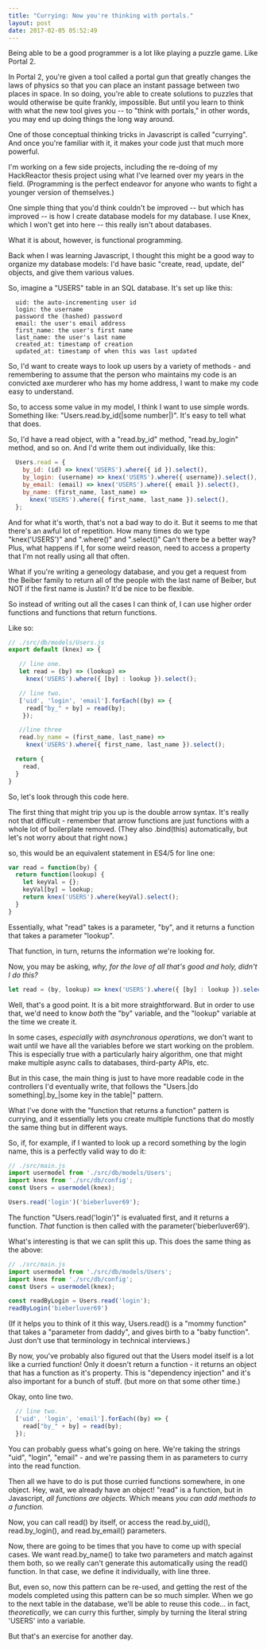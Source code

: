```yaml
---
title: "Currying: Now you're thinking with portals."
layout: post
date: 2017-02-05 05:52:49
---
```

Being able to be a good programmer is a lot like playing a puzzle game.  Like Portal 2. 

In Portal 2, you're given a tool called a portal gun that greatly changes the laws of physics so that you can place an instant passage between two places in space. In so doing, you're able to create solutions to puzzles that would otherwise be quite frankly, impossible.  But until you learn to think with what the new tool gives you -- to "think with portals," in other words, you may end up doing things the long way around.  

One of those conceptual thinking tricks in Javascript is called "currying".  And once you're familiar with it, it makes your code just that much more powerful.  

I'm working on a few side projects, including the re-doing of my HackReactor thesis project using what I've learned over my years in the field. (Programming is the perfect endeavor for anyone who wants to fight a younger version of themselves.) 

One simple thing that you'd think couldn't be improved -- but which has improved -- is how I create database models for my database.  I use Knex, which I won't get into here -- this really isn't about databases. 

What it is about, however, is functional programming.  

Back when I was learning Javascript, I thought this might be a good way to organize my database models: I'd have basic "create, read, update, del" objects, and give them various values. 

So, imagine a "USERS" table in an SQL database. It's set up like this: 

```plaintext
  uid: the auto-incrementing user id
  login: the username
  password the (hashed) password
  email: the user's email address
  first_name: the user's first name
  last_name: the user's last name
  created_at: timestamp of creation 
  updated_at: timestamp of when this was last updated
``` 

So, I'd want to create ways to look up users by a variety of methods - and remembering to assume that the person who maintains my code is an convicted axe murderer who has my home address, I want to make my code easy to understand. 

So, to access some value in my model, I think I want to use simple words.  Something like: "Users.read.by_id(|some number|)".  It's easy to tell what that does.  

So, I'd have a read object, with a "read.by\_id" method, "read.by\_login" method, and so on.  And I'd write them out individually, like this: 

```javascript
  Users.read = {
    by_id: (id) => knex('USERS').where({ id }).select(),
    by_login: (username) => knex('USERS').where({ username}).select(),
    by_email: (email) => knex('USERS').where({ email }).select(),
    by_name: (first_name, last_name) => 
      knex('USERS').where({ first_name, last_name }).select(), 
  };
```

And for what it's worth, that's not a bad way to do it.  But it seems to me that there's an awful lot of repetition. How many times do we type "knex('USERS')" and ".where()" and ".select()" Can't there be a better way? Plus, what happens if I, for some weird reason, need to access a property that I'm not really using all that often.  

What if you're writing a geneology database, and you get a request from the Beiber family to return all of the people with the last name of Beiber, but NOT if the first name is Justin? It'd be nice to be flexible.  

So instead of writing out all the cases I can think of, I can use higher order functions and functions that return functions. 

Like so: 

```javascript
// ./src/db/models/Users.js
export default (knex) => {

   // line one.
   let read = (by) => (lookup) => 
     knex('USERS').where({ [by] : lookup }).select();

   // line two. 
   ['uid', 'login', 'email'].forEach((by) => {
     read["by_" + by] = read(by);
    });

   //line three
   read.by_name = (first_name, last_name) =>
     knex('USERS').where({ first_name, last_name }).select();

  return {
    read,
  }
}
```
So, let's look through this code here.  

The first thing that might trip you up is the double arrow syntax.  It's really not that difficult - remember that arrow functions are just functions with a whole lot of boilerplate removed. (They also .bind(this) automatically, but let's not worry about that right now.) 

so, this would be an equivalent statement in ES4/5 for line one:

```javascript 
var read = function(by) {
  return function(lookup) {
    let keyVal = {};
    keyVal[by] = lookup;
    return knex('USERS').where(keyVal).select();
  } 
}
```
Essentially, what "read" takes is a parameter, "by", and it returns a function that takes a parameter "lookup".  

That function, in turn, returns the information we're looking for. 

Now, you may be asking, *why, for the love of all that's good and holy, didn't I do this?* 

```javascript
let read = (by, lookup) => knex('USERS').where({ [by] : lookup }).select();
```

Well, that's a good point.  It is a bit more straightforward.  But in order to use that, we'd need to know *both* the "by" variable, and the "lookup" variable at the time we create it.  

In some cases, *especially with asynchronous operations*, we don't want to wait until we have all the variables before we start working on the problem.  This is especially true with a particularly hairy algorithm, one that might make multiple async calls to databases, third-party APIs, etc.  

But in this case, the main thing is just to have more readable code in the controllers I'd eventually write, that follows the "Users.|do something|.by_|some key in the table|" pattern.  

What I've done with the "function that returns a function" pattern is currying, and it essentially lets you create multiple functions that do mostly the same thing but in different ways.  

So, if, for example, if I wanted to look up a record something by the login name, this is a perfectly valid way to do it: 

```javascript
// ./src/main.js
import usermodel from './src/db/models/Users'; 
import knex from './src/db/config';
const Users = usermodel(knex); 

Users.read('login')('bieberluver69'); 
```

The function "Users.read('login')" is evaluated first, and it returns a function. *That* function is then called with the parameter('bieberluver69').  

What's interesting is that we can split this up.  This does the same thing as the above: 

```javascript
// ./src/main.js
import usermodel from './src/db/models/Users'; 
import knex from './src/db/config';
const Users = usermodel(knex); 

const readByLogin = Users.read('login');
readByLogin('bieberluver69')
```

(If it helps you to think of it this way, Users.read() is a "mommy function" that takes a "parameter from daddy", and gives birth to a "baby function". Just don't use that terminology in technical interviews.) 

By now, you've probably also figured out that the Users model itself is a lot like a curried function! Only it doesn't return a function - it returns an object that has a function as it's property.  This is "dependency injection" and it's also important for a bunch of stuff. (but more on that some other time.)  

Okay, onto line two.  

```javascript
  // line two. 
  ['uid', 'login', 'email'].forEach((by) => {
    read["by_" + by] = read(by);
  });
```

You can probably guess what's going on here.  We're taking the strings "uid", "login", "email" - and we're passing them in as parameters to curry into the read function. 

Then all we have to do is put those curried functions somewhere, in one object.  Hey, wait, we already have an object!  "read" is a function, but in Javascript, *all functions are objects.*  Which means *you can add methods to a function.* 

Now, you can call read() by itself, or access the read.by\_uid(), read.by\_login(), and read.by\_email() parameters. 

Now, there are going to be times that you have to come up with special cases.  We want read.by\_name() to take two parameters and match against them both, so we really can't generate this automatically using the read() function.  In that case, we define it individually, with line three. 

But, even so, now this pattern can be re-used, and getting the rest of the models completed using this pattern can be so much simpler.  When we go to the next table in the database, we'll be able to reuse this code... in fact, *theoretically*, we can curry this further, simply by turning the literal string 'USERS' into a variable.

But that's an exercise for another day.  